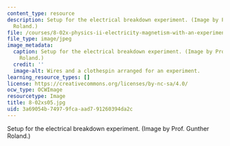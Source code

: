 ```yaml
---
content_type: resource
description: Setup for the electrical breakdown experiment. (Image by Prof. Gunther
  Roland.)
file: /courses/8-02x-physics-ii-electricity-magnetism-with-an-experimental-focus-spring-2005/3a69054b74979fcaaad791260394da2c_8-02xs05.jpg
file_type: image/jpeg
image_metadata:
  caption: Setup for the electrical breakdown experiment. (Image by Prof. Gunther
    Roland.)
  credit: ''
  image-alt: Wires and a clothespin arranged for an experiment.
learning_resource_types: []
license: https://creativecommons.org/licenses/by-nc-sa/4.0/
ocw_type: OCWImage
resourcetype: Image
title: 8-02xs05.jpg
uid: 3a69054b-7497-9fca-aad7-91260394da2c
---
```

Setup for the electrical breakdown experiment. (Image by Prof. Gunther Roland.)